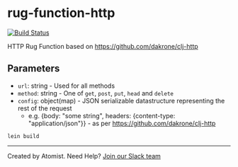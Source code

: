 # rug-function-http

[![Build Status](https://travis-ci.org/atomist/rug-function-http.svg?branch=master)](https://travis-ci.org/atomist/rug-function-http)

HTTP Rug Function based on https://github.com/dakrone/clj-http

## Parameters

*   `url`: string - Used for all methods
*   `method`: string - One of `get`, `post`, `put`, `head` and `delete`
*   `config`: object(map) - JSON serializable datastructure representing the rest of the request
    * e.g. {body: "some string", headers: {content-type: "application/json"}} - as per https://github.com/dakrone/clj-http


```
lein build
```

---
Created by Atomist. Need Help? <a href="https://join.atomist.com/">Join our Slack team</a>
